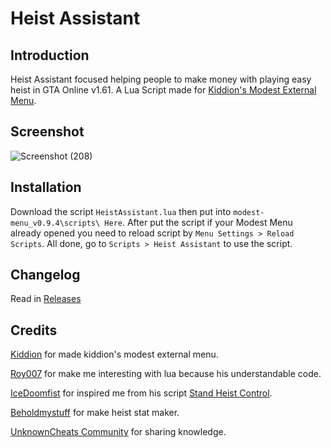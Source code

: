 # Heist Assistant

## Introduction
Heist Assistant focused helping people to make money with playing easy heist in GTA Online v1.61.
A Lua Script made for [Kiddion's Modest External Menu](https://www.unknowncheats.me/forum/grand-theft-auto-v/497052-kiddions-modest-external-menu-thread-3-a.html).

## Screenshot
![Screenshot (208)](https://user-images.githubusercontent.com/73638429/188131515-ccc8f8c1-061a-4000-921f-794b3d9a31be.png)

## Installation
Download the script `HeistAssistant.lua` then put into `modest-menu_v0.9.4\scripts\ Here`. After put the script if your Modest Menu already opened you need to reload script by `Menu Settings > Reload Scripts`. All done, go to `Scripts > Heist Assistant` to use the script.

## Changelog
Read in [Releases](https://github.com/boncabee/Heist-Assistant/releases)

## Credits
[Kiddion](https://www.unknowncheats.me/forum/members/1861563.html) for made kiddion's modest external menu.

[Roy007](https://www.unknowncheats.me/forum/members/4362780.html) for make me interesting with lua because his understandable code.

[IceDoomfist](https://github.com/IceDoomfist) for inspired me from his script [Stand Heist Control](https://github.com/IceDoomfist/Stand-Heist-Control).

[Beholdmystuff](https://github.com/beholdmystuff) for make heist stat maker.

[UnknownCheats Community](https://www.unknowncheats.me/forum/grand-theft-auto-v/) for sharing knowledge.

